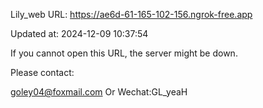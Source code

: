Lily_web URL: https://ae6d-61-165-102-156.ngrok-free.app

Updated at: 2024-12-09 10:37:54

If you cannot open this URL, the server might be down.

Please contact: 

goley04@foxmail.com Or Wechat:GL_yeaH